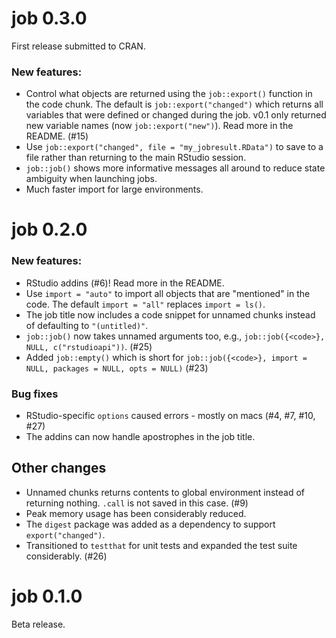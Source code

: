 # job 0.3.0
First release submitted to CRAN.

### New features:

* Control what objects are returned using the `job::export()` function in the code chunk. The default is `job::export("changed")` which returns all variables that were defined or changed during the job. v0.1 only returned new variable names (now `job::export("new")`). Read more in the README. (#15)
 * Use `job::export("changed", file = "my_jobresult.RData")` to save to a file rather than returning to the main RStudio session.
 * `job::job()` shows more informative messages all around to reduce state ambiguity when launching jobs.
 * Much faster import for large environments.



# job 0.2.0

### New features:

 * RStudio addins (#6)! Read more in the README.
 * Use `import = "auto"` to import all objects that are "mentioned" in the code. The default `import = "all"` replaces `import = ls()`.
 * The job title now includes a code snippet for unnamed chunks instead of defaulting to `"(untitled)"`.
 * `job::job()` now takes unnamed arguments too, e.g., `job::job({<code>}, NULL, c("rstudioapi"))`. (#25)
 * Added `job::empty()` which is short for `job::job({<code>}, import = NULL, packages = NULL, opts = NULL)` (#23)


### Bug fixes

 * RStudio-specific `options` caused errors - mostly on macs (#4, #7, #10, #27)
 * The addins can now handle apostrophes in the job title.


## Other changes

 * Unnamed chunks returns contents to global environment instead of returning nothing. `.call` is not saved in this case. (#9)
 * Peak memory usage has been considerably reduced.
 * The `digest` package was added as a dependency to support `export("changed")`.
 * Transitioned to `testthat` for unit tests and expanded the test suite considerably. (#26)



# job 0.1.0
Beta release.
